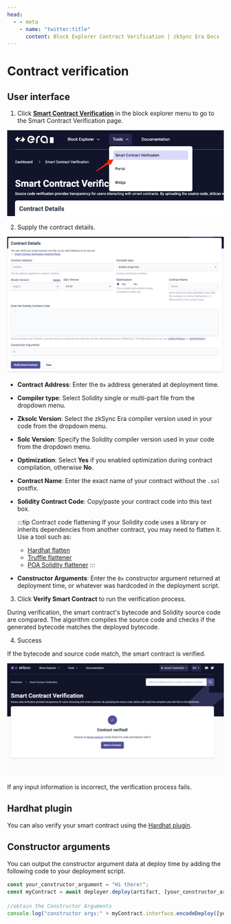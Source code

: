 ```yaml
---
head:
  - - meta
    - name: "twitter:title"
      content: Block Explorer Contract Verification | zkSync Era Docs
---
```


# Contract verification

## User interface

1. Click [**Smart Contract Verification**](https://explorer.zksync.io/contracts/verify) in the block explorer menu to go to the Smart Contract Verification page.

![zkSync Era smart contract verification page](../../assets/images/smart-contract-verification.png)

2. Supply the contract details.

![Contract details page](../../assets/images/contract-details.png)

- **Contract Address**: Enter the `0x` address generated at deployment time.
- **Compiler type**: Select Solidity single or multi-part file from the dropdown menu.
- **Zksolc Version**: Select the zkSync Era compiler version used in your code from the dropdown menu.
- **Solc Version**: Specify the Solidity compiler version used in your code from the dropdown menu.
- **Optimization**: Select **Yes** if you enabled optimization during contract compilation, otherwise **No**.
- **Contract Name**: Enter the exact name of your contract without the `.sol` postfix.
- **Solidity Contract Code**: Copy/paste your contract code into this text box.

  :::tip Contract code flattening
  If your Solidity code uses a library or inherits dependencies from another contract, you may need to flatten it. Use a tool such as:

  - [Hardhat flatten](https://medium.com/coinmonks/flattening-smart-contracts-using-hardhat-dffe7dbc7b3f)
  - [Truffle flattener](https://github.com/NomicFoundation/truffle-flattener)
  - [POA Solidity flattener](https://github.com/poanetwork/solidity-flattener)
    :::

- **Constructor Arguments**: Enter the `0x` constructor argument returned at deployment time, or whatever was hardcoded in the deployment script.

3. Click **Verify Smart Contract** to run the verification process.

During verification, the smart contract's bytecode and Solidity source code are compared. The algorithm compiles the source code and checks if the generated bytecode matches the deployed bytecode.

4. Success

If the bytecode and source code match, the smart contract is verified.

![Smart Contract Verified!](../../assets/images/contract-verified.png "Contract Verified")

If any input information is incorrect, the verification process fails.

## Hardhat plugin

You can also verify your smart contract using the [Hardhat plugin](../hardhat/hardhat-zksync-verify.md).

## Constructor arguments

You can output the constructor argument data at deploy time by adding the following code to your deployment script.

```js
const your_constructor_argument = "Hi there!";
const myContract = await deployer.deploy(artifact, [your_constructor_argument]);

//obtain the Constructor Arguments
console.log("constructor args:" + myContract.interface.encodeDeploy([your_constructor_argument]));
```
